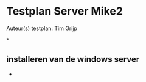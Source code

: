 # Testplan Server Mike2



Auteur(s) testplan: Tim Grijp

\*
## installeren van de windows server

* 

